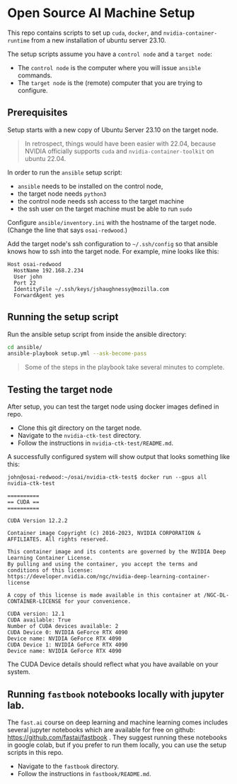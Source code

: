 # Open Source AI Machine Setup

This repo contains scripts to set up `cuda`, `docker`, and `nvidia-container-runtime` from a new installation of ubuntu server 23.10.

The setup scripts assume you have a `control node` and a `target node`:

- The `control node` is the computer where you will issue `ansible` commands.
- The `target node` is the (remote) computer that you are trying to configure.

## Prerequisites

Setup starts with a new copy of Ubuntu Server 23.10 on the target node.

> In retrospect, things would have been easier with 22.04, because NVIDIA officially supports `cuda` and `nvidia-container-toolkit` on ubuntu 22.04.

In order to run the `ansible` setup script:

- `ansible` needs to be installed on the control node,
- the target node needs `python3`
- the control node needs ssh access to the target machine
- the ssh user on the target machine must be able to run `sudo`

Configure `ansible/inventory.ini` with the hostname of the target node. (Change the line that says `osai-redwood`.)

Add the target node's ssh configuration to `~/.ssh/config` so that ansible knows how to ssh into the target node. For example, mine looks like this:

```
Host osai-redwood
  HostName 192.168.2.234
  User john
  Port 22
  IdentityFile ~/.ssh/keys/jshaughnessy@mozilla.com
  ForwardAgent yes
```

## Running the setup script

Run the ansible setup script from inside the ansible directory:

```sh
cd ansible/
ansible-playbook setup.yml --ask-become-pass
```

> Some of the steps in the playbook take several minutes to complete.

## Testing the target node

After setup, you can test the target node using docker images defined in repo.

- Clone this git directory on the target node.
- Navigate to the `nvidia-ctk-test` directory.
- Follow the instructions in `nvidia-ctk-test/README.md`.

A successfully configured system will show output that looks something like this:

```
john@osai-redwood:~/osai/nvidia-ctk-test$ docker run --gpus all nvidia-ctk-test

==========
== CUDA ==
==========

CUDA Version 12.2.2

Container image Copyright (c) 2016-2023, NVIDIA CORPORATION & AFFILIATES. All rights reserved.

This container image and its contents are governed by the NVIDIA Deep Learning Container License.
By pulling and using the container, you accept the terms and conditions of this license:
https://developer.nvidia.com/ngc/nvidia-deep-learning-container-license

A copy of this license is made available in this container at /NGC-DL-CONTAINER-LICENSE for your convenience.

CUDA version: 12.1
CUDA available: True
Number of CUDA devices available: 2
CUDA Device 0: NVIDIA GeForce RTX 4090
Device name: NVIDIA GeForce RTX 4090
CUDA Device 1: NVIDIA GeForce RTX 4090
Device name: NVIDIA GeForce RTX 4090
```

The CUDA Device details should reflect what you have available on your system.

## Running `fastbook` notebooks locally with jupyter lab.

The `fast.ai` course on deep learning and machine learning comes includes several jupyter notebooks which are available for free on github: https://github.com/fastai/fastbook . They suggest running these notebooks in google colab, but if you prefer to run them locally, you can use the setup scripts in this repo.

- Navigate to the `fastbook` directory.
- Follow the instructions in `fastbook/README.md`.
